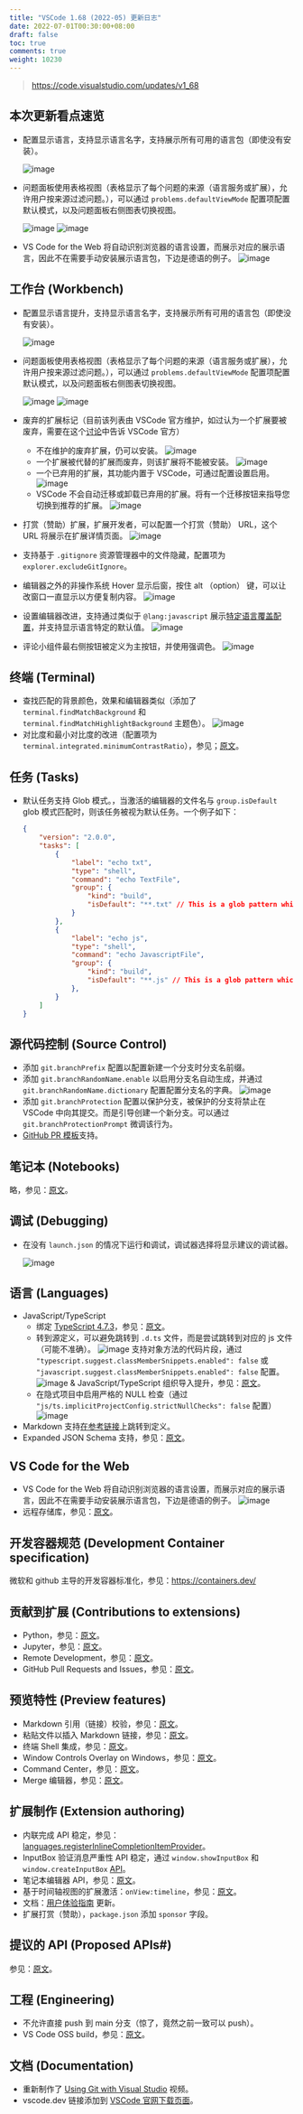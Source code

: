 ```yaml
---
title: "VSCode 1.68 (2022-05) 更新日志"
date: 2022-07-01T00:30:00+08:00
draft: false
toc: true
comments: true
weight: 10230
---
```


> https://code.visualstudio.com/updates/v1_68

## 本次更新看点速览

* 配置显示语言，支持显示语言名字，支持展示所有可用的语言包（即使没有安装）。

    ![image](/image/vscode/configure-display-language.png)
* 问题面板使用表格视图（表格显示了每个问题的来源（语言服务或扩展），允许用户按来源过滤问题。），可以通过 `problems.defaultViewMode` 配置项配置默认模式，以及问题面板右侧图表切换视图。

    ![image](/image/vscode/problems-view-table.png)
    ![image](/image/vscode/view-as-table-button.png)

* VS Code for the Web 将自动识别浏览器的语言设置，而展示对应的展示语言，因此不在需要手动安装展示语言包，下边是德语的例子。
    ![image](/image/vscode/translations-core.png)

## 工作台 (Workbench)

* 配置显示语言提升，支持显示语言名字，支持展示所有可用的语言包（即使没有安装）。

    ![image](/image/vscode/configure-display-language.png)

* 问题面板使用表格视图（表格显示了每个问题的来源（语言服务或扩展），允许用户按来源过滤问题。），可以通过 `problems.defaultViewMode` 配置项配置默认模式，以及问题面板右侧图表切换视图。

    ![image](/image/vscode/problems-view-table.png)
    ![image](/image/vscode/view-as-table-button.png)

* 废弃的扩展标记（目前该列表由 VSCode 官方维护，如过认为一个扩展要被废弃，需要在这个[讨论](https://github.com/microsoft/vscode-discussions/discussions/1)中告诉 VSCode 官方）
    * 不在维护的废弃扩展，仍可以安装。
    ![image](/image/vscode/deprecated-extension.png)
    * 一个扩展被代替的扩展而废弃，则该扩展将不能被安装。
    ![image](/image/vscode/deprecated-extension-alternate.png)
    * 一个已弃用的扩展，其功能内置于 VSCode，可通过配置设置启用。
    ![image](/image/vscode/deprecated-extension-builtin.png)
    * VSCode 不会自动迁移或卸载已弃用的扩展。将有一个迁移按钮来指导您切换到推荐的扩展。
    ![image](/image/vscode/deprecated-extension-migrate.png)

* 打赏（赞助）扩展，扩展开发者，可以配置一个打赏（赞助） URL，这个 URL 将展示在扩展详情页面。
    ![image](/image/vscode/sponsor-extension.png)

* 支持基于 `.gitignore` 资源管理器中的文件隐藏，配置项为 `explorer.excludeGitIgnore`。
* 编辑器之外的非操作系统 Hover 显示后窗，按住 alt （option） 键，可以让改窗口一直显示以方便复制内容。
    ![image](/image/vscode/hover-lock.gif)
* 设置编辑器改进，支持通过类似于 `@lang:javascript` 展示[特定语言覆盖配置](https://code.visualstudio.com/docs/getstarted/settings#_languagespecific-editor-settings)，并支持显示语言特定的默认值。
    ![image](/image/vscode/settings-editor-language-specific-default.gif)
* 评论小组件最右侧按钮被定义为主按钮，并使用强调色。
    ![image](/image/vscode/comment-primary-button.png)

## 终端 (Terminal)

* 查找匹配的背景颜色，效果和编辑器类似（添加了 `terminal.findMatchBackground` 和 `terminal.findMatchHighlightBackground` 主题色）。
    ![image](/image/vscode/terminal-find-bg.png)
* 对比度和最小对比度的改进（配置项为 `terminal.integrated.minimumContrastRatio`），参见；[原文](https://code.visualstudio.com/updates/v1_68#_improvements-to-contrast-and-the-minimum-contrast-ratio)。

## 任务 (Tasks)

* 默认任务支持 Glob 模式。，当激活的编辑器的文件名与 `group.isDefault` glob 模式匹配时，则该任务被视为默认任务。一个例子如下：

    ```json
    {
        "version": "2.0.0",
        "tasks": [
            {
                "label": "echo txt",
                "type": "shell",
                "command": "echo TextFile",
                "group": {
                    "kind": "build",
                    "isDefault": "**.txt" // This is a glob pattern which will only match when the active file has a .txt extension.
                }
            },
            {
                "label": "echo js",
                "type": "shell",
                "command": "echo JavascriptFile",
                "group": {
                    "kind": "build",
                    "isDefault": "**.js" // This is a glob pattern which will only match when the active file has a .js extension.
                },
            }
        ]
    }
    ```

## 源代码控制 (Source Control)

* 添加 `git.branchPrefix` 配置以配置新建一个分支时分支名前缀。
* 添加 `git.branchRandomName.enable` 以启用分支名自动生成，并通过 `git.branchRandomName.dictionary` 配置配置分支名的字典。
    ![image](/image/vscode/branch-generation.gif)
* 添加 `git.branchProtection` 配置以保护分支，被保护的分支将禁止在 VSCode 中向其提交。而是引导创建一个新分支。可以通过 `git.branchProtectionPrompt` 微调该行为。
* [GitHub PR 模板](https://docs.github.com/communities/using-templates-to-encourage-useful-issues-and-pull-requests/creating-a-pull-request-template-for-your-repository)支持。

## 笔记本 (Notebooks)

略，参见：[原文](https://code.visualstudio.com/updates/v1_68#_notebooks)。

## 调试 (Debugging)

* 在没有 `launch.json` 的情况下运行和调试，调试器选择将显示建议的调试器。

    ![image](/image/vscode/select-debugger.png)

## 语言 (Languages)

* JavaScript/TypeScript
    * 绑定 [TypeScript 4.7.3](https://devblogs.microsoft.com/typescript/announcing-typescript-4-7/)，参见：[原文](https://code.visualstudio.com/updates/v1_68#_typescript-47)。
    * 转到源定义，可以避免跳转到 `.d.ts` 文件，而是尝试跳转到对应的 js 文件（可能不准确）。
        ![image](/image/vscode/ts-go-to-source.gif)
       支持对象方法的代码片段，通过 `"typescript.suggest.classMemberSnippets.enabled": false` 或 `"javascript.suggest.classMemberSnippets.enabled": false` 配置。
        ![image](/image/vscode/ts-snippet-method.gif)
    & JavaScript/TypeScript 组织导入提升，参见：[原文](https://code.visualstudio.com/updates/v1_68#_group-aware-organize-imports)。
    * 在隐式项目中启用严格的 NULL 检查（通过 `"js/ts.implicitProjectConfig.strictNullChecks": false` 配置）
        ![image](/image/vscode/ts-strict-null.gif)
* Markdown 支持[在参考链接](https://www.markdownguide.org/basic-syntax/#reference-style-links)上跳转到定义。
* Expanded JSON Schema 支持，参见：[原文](https://code.visualstudio.com/updates/v1_68#_expanded-json-schema-support)。

## VS Code for the Web

* VS Code for the Web 将自动识别浏览器的语言设置，而展示对应的展示语言，因此不在需要手动安装展示语言包，下边是德语的例子。
    ![image](/image/vscode/translations-core.png)
* 远程存储库，参见：[原文](https://code.visualstudio.com/updates/v1_68#_remote-repositories)。
  
## 开发容器规范 (Development Container specification)

微软和 github 主导的开发容器标准化，参见：https://containers.dev/

## 贡献到扩展 (Contributions to extensions)

* Python，参见：[原文](https://code.visualstudio.com/updates/v1_68#_python)。
* Jupyter，参见：[原文](https://code.visualstudio.com/updates/v1_68#_jupyter)。
* Remote Development，参见：[原文](https://code.visualstudio.com/updates/v1_68#_remote-development)。
* GitHub Pull Requests and Issues，参见：[原文](https://code.visualstudio.com/updates/v1_68#_github-pull-requests-and-issues)。

## 预览特性 (Preview features)

* Markdown 引用（链接）校验，参见：[原文](https://code.visualstudio.com/updates/v1_68#_markdown-link-validation)。
* 粘贴文件以插入 Markdown 链接，参见：[原文](https://code.visualstudio.com/updates/v1_68#_paste-files-to-insert-markdown-links)。
* 终端 Shell 集成，参见：[原文](https://code.visualstudio.com/updates/v1_68#_terminal-shell-integration)。
* Window Controls Overlay on Windows，参见：[原文](https://code.visualstudio.com/updates/v1_68#_window-controls-overlay-on-windows)。
* Command Center，参见：[原文](https://code.visualstudio.com/updates/v1_68#_command-center)。
* Merge 编辑器，参见：[原文](https://code.visualstudio.com/updates/v1_68#_merge-editor)。

## 扩展制作 (Extension authoring)

* 内联完成 API 稳定，参见：[languages.registerInlineCompletionItemProvider](https://github.com/microsoft/vscode/blob/e3a8e502ad7263836d0bc34cbcefbfc7bd65104f/src/vscode-dts/vscode.d.ts#L12357)。
* InputBox 验证消息严重性 API 稳定，通过 `window.showInputBox` 和 `window.createInputBox` [API](https://github.com/microsoft/vscode/blob/main/src/vscode-dts/vscode.d.ts#L1990-L2002)。
* 笔记本编辑器 API，参见：[原文](https://code.visualstudio.com/updates/v1_68#_notebook-editor-api)。
* 基于时间轴视图的扩展激活：`onView:timeline`，参见：[原文](https://code.visualstudio.com/updates/v1_68#_extension-activation-based-on-timeline-view)。
* 文档：[用户体验指南](https://code.visualstudio.com/api/ux-guidelines) 更新。
* 扩展打赏（赞助），`package.json` 添加 `sponsor` 字段。

## 提议的 API (Proposed APIs#)

参见：[原文](https://code.visualstudio.com/updates/v1_68#_proposed-apis)。

## 工程 (Engineering)

* 不允许直接 push 到 main 分支（惊了，竟然之前一致可以 push）。
* VS Code OSS build，参见：[原文](https://code.visualstudio.com/updates/v1_68#_vs-code-oss-build)。

## 文档 (Documentation)

* 重新制作了 [Using Git with Visual Studio](https://code.visualstudio.com/docs/introvideos/versioncontrol) 视频。
* vscode.dev 链接添加到 [VSCode 官网下载页面](https://code.visualstudio.com/download)。
